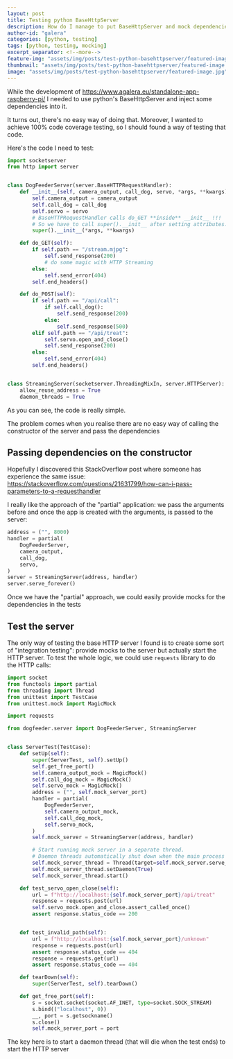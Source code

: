 ```yaml
---
layout: post
title: Testing python BaseHttpServer
description: How do I manage to put BaseHttpServer and mock dependencies
author-id: "galera"
categories: [python, testing]
tags: [python, testing, mocking]
excerpt_separator: <!--more-->
feature-img: "assets/img/posts/test-python-basehttpserver/featured-image.jpg"
thumbnail: "assets/img/posts/test-python-basehttpserver/featured-image.jpg"
image: "assets/img/posts/test-python-basehttpserver/featured-image.jpg"
---
```

<p>While the development of <a href="https://www.agalera.eu/standalone-app-raspberry-pi">https://www.agalera.eu/standalone-app-raspberry-pi/</a> I needed to use python's BaseHttpServer and inject some dependencies into it.</p>

<p>It turns out, there's no easy way of doing that. Moreover, I wanted to achieve 100% code coverage testing, so I should found a way of testing that code.</p>

<p><!--more--></p>

Here's the code I need to test:

```python
import socketserver
from http import server


class DogFeederServer(server.BaseHTTPRequestHandler):
    def __init__(self, camera_output, call_dog, servo, *args, **kwargs):
        self.camera_output = camera_output
        self.call_dog = call_dog
        self.servo = servo
        # BaseHTTPRequestHandler calls do_GET **inside** __init__ !!!
        # So we have to call super().__init__ after setting attributes.
        super().__init__(*args, **kwargs)

    def do_GET(self):
        if self.path == "/stream.mjpg":
            self.send_response(200)
            # do some magic with HTTP Streaming
        else:
            self.send_error(404)
        self.end_headers()

    def do_POST(self):
        if self.path == "/api/call":
            if self.call_dog():
                self.send_response(200)
            else:
                self.send_response(500)
        elif self.path == "/api/treat":
            self.servo.open_and_close()
            self.send_response(200)
        else:
            self.send_error(404)
        self.end_headers()


class StreamingServer(socketserver.ThreadingMixIn, server.HTTPServer):
    allow_reuse_address = True
    daemon_threads = True

```
As you can see, the code is really simple.

The problem comes when you realise there are no easy way of calling the constructor of the server and pass the dependencies

## Passing dependencies on the constructor

Hopefully I discovered this StackOverflow post where someone has experience the same issue: <a href="https://stackoverflow.com/questions/21631799/how-can-i-pass-parameters-to-a-requesthandler">https://stackoverflow.com/questions/21631799/how-can-i-pass-parameters-to-a-requesthandler</a>

I really like the approach of the "partial" application: we pass the arguments before and once the app is created with the arguments, is passed to the server:

```python
address = ("", 8000)
handler = partial(
    DogFeederServer,
    camera_output,
    call_dog,
    servo,
)
server = StreamingServer(address, handler)
server.serve_forever()
```

Once we have the "partial" approach, we could easily provide mocks for the dependencies in the tests

## Test the server

The only way of testing the base HTTP server I found is to create some sort of "integration testing": provide mocks to the server but actually start the HTTP server. To test the whole logic, we could use `requests` library to do the HTTP calls:

```python
import socket
from functools import partial
from threading import Thread
from unittest import TestCase
from unittest.mock import MagicMock

import requests

from dogfeeder.server import DogFeederServer, StreamingServer


class ServerTest(TestCase):
    def setUp(self):
        super(ServerTest, self).setUp()
        self.get_free_port()
        self.camera_output_mock = MagicMock()
        self.call_dog_mock = MagicMock()
        self.servo_mock = MagicMock()
        address = ("", self.mock_server_port)
        handler = partial(
            DogFeederServer,
            self.camera_output_mock,
            self.call_dog_mock,
            self.servo_mock,
        )
        self.mock_server = StreamingServer(address, handler)

        # Start running mock server in a separate thread.
        # Daemon threads automatically shut down when the main process exits.
        self.mock_server_thread = Thread(target=self.mock_server.serve_forever)
        self.mock_server_thread.setDaemon(True)
        self.mock_server_thread.start()

    def test_servo_open_close(self):
        url = f"http://localhost:{self.mock_server_port}/api/treat"
        response = requests.post(url)
        self.servo_mock.open_and_close.assert_called_once()
        assert response.status_code == 200


    def test_invalid_path(self):
        url = f"http://localhost:{self.mock_server_port}/unknown"
        response = requests.post(url)
        assert response.status_code == 404
        response = requests.get(url)
        assert response.status_code == 404

    def tearDown(self):
        super(ServerTest, self).tearDown()

    def get_free_port(self):
        s = socket.socket(socket.AF_INET, type=socket.SOCK_STREAM)
        s.bind(("localhost", 0))
        __, port = s.getsockname()
        s.close()
        self.mock_server_port = port
```

The key here is to start a daemon thread (that will die when the test ends) to start the HTTP server